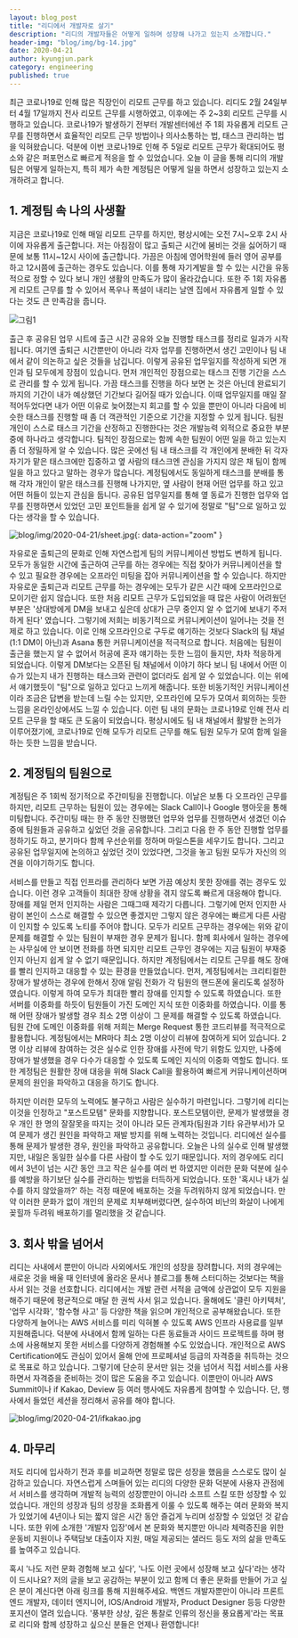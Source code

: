 ```yaml
---
layout: blog_post
title: "리디에서 개발자로 살기"
description: "리디의 개발자들은 어떻게 일하며 성장해 나가고 있는지 소개합니다."
header-img: "blog/img/bg-14.jpg"
date: 2020-04-21
author: kyungjun.park
category: engineering
published: true
---
```


최근 코로나19로 인해 많은 직장인이 리모트 근무를 하고 있습니다. 리디도 2월 24일부터 4월 17일까지 전사 리모트 근무를 시행하였고, 이후에는 주 2~3회 리모트 근무를 시행하고 있습니다. 코로나19가 발생하기 전부터 개발센터에선 주 1회 자유롭게 리모트 근무를 진행하면서 효율적인 리모트 근무 방법이나 의사소통하는 법, 태스크 관리하는 법을 익혀왔습니다. 덕분에 이번 코로나19로 인해 주 5일로 리모트 근무가 확대되어도 평소와 같은 퍼포먼스로 빠르게 적응을 할 수 있었습니다. 오늘 이 글을 통해 리디의 개발팀은 어떻게 일하는지, 특히 제가 속한 계정팀은 어떻게 일을 하면서 성장하고 있는지 소개하려고 합니다.

## 1. 계정팀 속 나의 사생활

지금은 코로나19로 인해 매일 리모트 근무를 하지만, 평상시에는 오전 7시~오후 2시 사이에 자유롭게 출근합니다. 저는 아침잠이 많고 출퇴근 시간에 붐비는 것을 싫어하기 때문에 보통 11시~12시 사이에 출근합니다. 가끔은 아침에 영어학원에 들러 영어 공부를 하고 12시쯤에 출근하는 경우도 있습니다. 이를 통해 자기계발을 할 수 있는 시간을 유동적으로 정할 수 있다 보니 개인 생활의 만족도가 많이 올라갔습니다. 또한 주 1회 자유롭게 리모트 근무를 할 수 있어서 폭우나 폭설이 내리는 날엔 집에서 자유롭게 일할 수 있다는 것도 큰 만족감을 줍니다.

![그림1](/blog/img/2020-04-21/remote.jpg)

출근 후 공유된 업무 시트에 출근 시간 공유와 오늘 진행할 태스크를 정리로 일과가 시작됩니다. 여기엔 출퇴근 시간뿐만이 아니라 각자 업무를 진행하면서 생긴 고민이나 팀 내에서 같이 의논하고 싶은 것들을 남깁니다. 이렇게 공유된 업무일지를 작성하게 되면 개인과 팀 모두에게 장점이 있습니다. 먼저 개인적인 장점으로는 태스크 진행 기간을 스스로 관리를 할 수 있게 됩니다. 가끔 태스크를 진행을 하다 보면 논 것은 아닌데 완료되기까지의 기간이 내가 예상했던 기간보다 길어질 때가 있습니다. 이때 업무일지를 매일 잘 적어두었다면 내가 어떤 이유로 늦어졌는지 회고를 할 수 있을 뿐만이 아니라 다음에 비슷한 태스크를 진행할 때 좀 더 객관적인 기준으로 기간을 지정할 수 있게 됩니다. 팀원 개인이 스스로 태스크 기간을 산정하고 진행한다는 것은 개발능력 외적으로 중요한 부분 중에 하나라고 생각합니다. 팀적인 장점으로는 함께 속한 팀원이 어떤 일을 하고 있는지 좀 더 정밀하게 알 수 있습니다. 많은 곳에선 팀 내 태스크를 각 개인에게 분배한 뒤 각자 자기가 맡은 태스크에만 집중하고 옆 사람의 태스크엔 관심을 가지지 않은 채 팀이 함께 일을 하고 있다고 말하는 경우가 많습니다. 계정팀에서도 동일하게 태스크를 분배를 통해 각자 개인이 맡은 태스크를 진행해 나가지만, 옆 사람이 현재 어떤 업무를 하고 있고 어떤 허들이 있는지 관심을 둡니다. 공유된 업무일지를 통해 옆 동료가 진행한 업무와 업무를 진행하면서 있었던 고민 포인트들을 쉽게 알 수 있기에 정말로 "팀"으로 일하고 있다는 생각을 할 수 있습니다.

![blog/img/2020-04-21/sheet.jpg](/blog/img/2020-04-21/sheet.png){: data-action="zoom" }

자유로운 출퇴근의 문화로 인해 자연스럽게 팀의 커뮤니케이션 방법도 변하게 됩니다. 모두가 동일한 시간에 출근하여 근무를 하는 경우에는 직접 찾아가 커뮤니케이션을 할 수 있고 필요한 경우에는 오프라인 미팅을 잡아 커뮤니케이션을 할 수 있습니다. 하지만 자유로운 출퇴근과 리모트 근무를 하는 경우에는 모두가 같은 시간 때에 오프라인으로 모이기란 쉽지 않습니다. 또한 처음 리모트 근무가 도입되었을 때 많은 사람이 어려웠던 부분은 '상대방에게 DM을 보내고 싶은데 상대가 근무 중인지 알 수 없기에 보내기 주저하게 된다' 였습니다. 그렇기에 저희는 비동기적으로 커뮤니케이션이 일어나는 것을 전제로 하고 있습니다. 이로 인해 오프라인으로 구두로 얘기하는 것보다 Slack의 팀 채널(1:1 DM이 아닌)과 Asana 통한 커뮤니케이션을 적극적으로 합니다. 처음에는 팀원이 출근을 했는지 알 수 없어서 허공에 혼자 얘기하는 듯한 느낌이 들지만, 차차 적응하게 되었습니다. 이렇게 DM보다는 오픈된 팀 채널에서 이야기 하다 보니 팀 내에서 어떤 이슈가 있는지 내가 진행하는 태스크와 관련이 없더라도 쉽게 알 수 있었습니다. 이는 위에서 얘기했듯이 "팀"으로 일하고 있다고 느끼게 해줍니다. 또한 비동기적인 커뮤니케이션이라 조금은 답변을 받는데 느릴 수는 있지만, 오프라인에 모두가 모여서 회의하는 듯한 느낌을 온라인상에서도 느낄 수 있습니다. 이런 팀 내의 문화는 코로나19로 인해 전사 리모트 근무을 할 때도 큰 도움이 되었습니다. 평상시에도 팀 내 채널에서 활발한 논의가 이루어졌기에, 코로나19로 인해 모두가 리모트 근무를 해도 팀원 모두가 모여 함께 일을 하는 듯한 느낌을 받습니다.

## 2. 계정팀의 팀원으로

계정팀은 주 1회씩 정기적으로 주간미팅을 진행합니다. 이날은 보통 다 오프라인 근무를 하지만, 리모트 근무하는 팀원이 있는 경우에는 Slack Call이나 Google 행아웃을 통해 미팅합니다. 주간미팅 때는 한 주 동안 진행했던 업무와 업무를 진행하면서 생겼던 이슈 중에 팀원들과 공유하고 싶었던 것을 공유합니다. 그리고 다음 한 주 동안 진행할 업무를 정하기도 하고, 분기마다 함께 우선순위를 정하며 마일스톤을 세우기도 합니다. 그리고 공유된 업무일지에 논의하고 싶었던 것이 있었다면, 그것을 놓고 팀원 모두가 자신의 의견을 이야기하기도 합니다.

서비스를 만들고 직접 인프라를 관리하다 보면 가끔 예상치 못한 장애를 겪는 경우도 있습니다. 이런 경우 고객들이 최대한 장애 상황을 겪지 않도록 빠르게 대응해야 합니다. 장애를 제일 먼저 인지하는 사람은 그때그때 제각기 다릅니다. 그렇기에 먼저 인지한 사람이 본인이 스스로 해결할 수 있으면 좋겠지만 그렇지 않은 경우에는 빠르게 다른 사람이 인지할 수 있도록 노티를 주어야 합니다. 모두가 리모트 근무하는 경우에는 위와 같이 문제를 해결할 수 있는 팀원이 부재한 경우 문제가 됩니다. 함께 회사에서 일하는 경우에는 사무실에 안 보이면 전화를 하면 되지만 리모트 근무인 경우에는 지금 팀원이 부재중인지 아닌지 쉽게 알 수 없기 때문입니다. 하지만 계정팀에서는 리모트 근무를 해도 장애를 빨리 인지하고 대응할 수 있는 환경을 만들었습니다. 먼저, 계정팀에서는 크리티컬한 장애가 발생하는 경우에 한해서 장애 알림 전화가 각 팀원의 핸드폰에 울리도록 설정하였습니다. 이렇게 하여 모두가 최대한 빨리 장애를 인지할 수 있도록 하였습니다. 또한 서버를 이중화를 하듯이 팀원들이 가진 도메인 지식 또한 이중화를 하였습니다. 이를 통해 어떤 장애가 발생할 경우 최소 2명 이상이 그 문제를 해결할 수 있도록 하였습니다. 팀원 간에 도메인 이중화를 위해 저희는 Merge Request 통한 코드리뷰를 적극적으로 활용합니다. 계정팀에서는 MR마다 최소 2명 이상이 리뷰에 참여하게 되어 있습니다. 2명 이상 리뷰에 참여하는 것은 실수로 인한 장애를 사전에 막기 위함도 있지만, 나중에 장애가 발생했을 경우 다수가 대응할 수 있도록 도메인 지식의 이중화 역할도 합니다. 또한 계정팀은 원활한 장애 대응을 위해 Slack Call을 활용하여 빠르게 커뮤니케이션하며 문제의 원인을 파악하고 대응을 하기도 합니다.

하지만 이러한 모두의 노력에도 불구하고 사람은 실수하기 마련입니다. 그렇기에 리디는 이것을 인정하고 "포스트모템" 문화를 지향합니다. 포스트모템이란, 문제가 발생했을 경우 개인 한 명의 잘잘못을 따지는 것이 아니라 모든 관계자(팀원과 기타 유관부서)가 모여 문제가 생긴 원인을 파악하고 재발 방지를 위해 노력하는 것입니다. 리디에선 실수를 통해 문제가 발생한 경우, 원인을 파악하고 공유합니다. 오늘은 나의 실수로 인해 발생했지만, 내일은 동일한 실수를 다른 사람이 할 수도 있기 때문입니다. 저의 경우에도 리디에서 3년이 넘는 시간 동안 크고 작은 실수를 여러 번 하였지만 이러한 문화 덕분에 실수를 예방을 하기보단 실수를 관리하는 방법을 터득하게 되었습니다. 또한 '혹시나 내가 실수를 하지 않았을까?' 하는 걱정 때문에 배포하는 것을 두려워하지 않게 되었습니다. 만약 이러한 문화가 없이 개인의 문제로 치부해버렸다면, 실수하여 비난의 화살이 나에게 꽂힐까 두려워 배포하기를 멀리했을 것 같습니다.

## 3. 회사 밖을 넘어서

리디는 사내에서 뿐만이 아니라 사외에서도 개인의 성장을 장려합니다. 저의 경우에는 새로운 것을 배울 때 인터넷에 올라온 문서나 블로그를 통해 스터디하는 것보다는 책을 사서 읽는 것을 선호합니다. 리디에서는 개발 관련 서적을 금액에 상관없이 모두 지원을 해주기 때문에 평균적으로 매달 한 권씩 사서 읽고 있습니다. 올해에도 '클린 아키텍처', '업무 시각화', '함수형 사고' 등 다양한 책을 읽으며 개인적으로 공부해왔습니다. 또한 다양하게 늘어나는 AWS 서비스를 미리 익혀볼 수 있도록 AWS 인프라 사용료를 일부 지원해줍니다. 덕분에 사내에서 함께 일하는 다른 동료들과 사이드 프로젝트를 하며 평소에 사용해보지 못한 서비스를 다양하게 경험해볼 수도 있었습니다. 개인적으로 AWS Certification에도 관심이 있어서 올해 안에 프로페셔널 등급의 자격증을 취득하는 것으로 목표로 하고 있습니다. 그렇기에 단순히 문서만 읽는 것을 넘어서 직접 서비스를 사용하면서 자격증을 준비하는 것이 많은 도움을 주고 있습니다. 이뿐만이 아니라 AWS Summit이나 if Kakao, Deview 등 여러 행사에도 자유롭게 참여할 수 있습니다. 단, 행사에서 들었던 세션을 정리해서 공유를 해야 합니다.

![blog/img/2020-04-21/ifkakao.jpg](/blog/img/2020-04-21/ifkakao.png)

## 4. 마무리

저도 리디에 입사하기 전과 후를 비교하면 정말로 많은 성장을 했음을 스스로도 많이 실감하고 있습니다. 자연스럽게 스며들어 있는 리디의 다양한 문화 덕분에 사용자 관점에서 서비스를 생각하며 개발적 능력의 성장뿐만이 아니라 소프트 스킬 또한 성장할 수 있었습니다. 개인의 성장과 팀의 성장을 조화롭게 이룰 수 있도록 해주는 여러 문화와 복지가 있었기에 4년이나 되는 짧지 않은 시간 동안 즐겁게 누리며 성장할 수 있었던 것 같습니다. 또한 위에 소개한 '개발자 입장'에서 본 문화와 복지뿐만 아니라 체력증진을 위한 운동비 지원이나 주택담보 대출이자 지원, 매일 제공되는 샐러드 등도 저의 삶을 만족도를 높여주고 있습니다.

혹시 '나도 저런 문화 경험해 보고 싶다', '나도 이런 곳에서 성장해 보고 싶다'라는 생각이 드시나요? 저의 글을 보고 공감하는 부분이 있고 함께 더 좋은 문화를 만들어 가고 싶은 분이 계신다면 아래 링크를 통해 지원해주세요. 백엔드 개발자뿐만이 아니라 프론트엔드 개발자, 데이터 엔지니어, IOS/Android 개발자, Product Designer 등등 다양한 포지션이 열려 있습니다. '풍부한 상상, 깊은 통찰로 인류의 정신을 풍요롭게'라는 목표로 리디와 함께 성장하고 싶으신 분들은 언제나 환영합니다!
